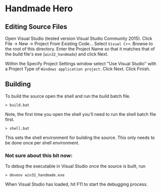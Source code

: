 # Handmade Hero

## Editing Source Files

Open Visual Studio (tested version Visual Studio Community 2015). Click File -> New -> Project From Existing Code... Select `Visual C++`. Browse to the root of this directory. Enter the Project Name so that it matches that of the build file's exe (`win32_handmade`) and click Next. 

Within the Specify Project Settings window select "Use Visual Studio" with a Project Type of `Windows application project`. Click Next. Click Finish.

## Building

To build the source open the shell and run the build batch file.

```> build.bat```

Note, the first time you open the shell you'll need to run the shell batch file first.

```> shell.bat```

This sets the shell environment for building the source. This only needs to be done once per shell environment.

### Not sure about this bit now:

To debug the executable in Visual Studio once the source is built, run

```> devenv win32_handmade.exe```

When Visual Studio has loaded, hit F11 to start the debugging process.